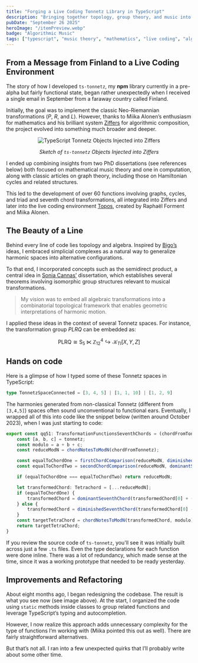 ```yaml
---
title: "Forging a Live Coding Tonnetz Library in TypeScript"
description: "Bringing together topology, group theory, and music into Ziffers and the interactive live coding environment Topos."
pubDate: "September 26 2025"
heroImage: "/itemPreview.webp"
badge: "Algorithmic Music"
tags: ["typescript", "music theory", "mathematics", "live coding", "algorithmic composition", "tonnetz"]
---
```


## From a Message from Finland to a Live Coding Environment

The story of how I developed `ts-tonnetz`, my **npm** library currently in a pre-alpha but fairly functional state, began rather unexpectedly when I received a single email in September from a faraway country called Finland.

Initially, the goal was to implement the classic Neo-Riemannian transformations ($P$, $R$, and $L$). However, thanks to Miika Alonen’s enthusiasm for mathematics and his brilliant system  <a href="https://topos.live/#ziffers_basics" target="_blank" rel="noopener noreferrer">Ziffers</a> for algorithmic composition, the project evolved into something much broader and deeper.

<div align="center">
  <img src="/svg-ggb/blog-tstonnetz-1.svg" alt="TypeScript Tonnetz Objects Injected into Ziffers" class="w-[98%]" />
  <p><em>Sketch of <code>ts-tonnetz</code> Objects Injected into Ziffers</em></p>
</div>

I ended up combining insights from two PhD dissertations (see references below) both focused on mathematical music theory and one in computation, along with classic articles on graph theory, including those on Hamiltonian cycles and related structures.

This led to the development of over 60 functions involving graphs, cycles, and triad and seventh chord transformations, all integrated into Ziffers and later into the live coding environment <a href="https://topos.live/#ziffers_tonnetz/" target="_blank" rel="noopener noreferrer">Topos</a>, created by Raphaël Forment and Miika Alonen.

## The Beauty of a Line

Behind every line of code lies topology and algebra. Inspired by  <a href=" https://theses.hal.science/tel-01326827" target="_blank" rel="noopener noreferrer">Bigo’s</a> ideas, I embraced simplicial complexes as a natural way to generalize harmonic spaces into alternative configurations.

To that end, I incorporated concepts such as the semidirect product, a central idea in <a href="https://theses.hal.science/tel-02179522" target="_blank" rel="noopener noreferrer">Sonia Cannas’</a>  dissertation, which establishes several theorems involving isomorphic group structures relevant to musical transformations.

> My vision was to embed all algebraic transformations into a combinatorial topological framework that enables geometric interpretations of harmonic motion.

I applied these ideas in the context of several Tonnetz spaces. For instance, the transformation group $PLRQ$ can be embedded as:

$$
\textrm{PLRQ} \cong \textrm{S}_5 \ltimes \mathbb{Z}_{12}^4 \hookrightarrow \mathcal{K}_{TI}[X,Y,Z]
$$

## Hands on code

Here is a glimpse of how I typed some of these Tonnetz spaces in TypeScript:

```ts
type TonnetzSpaceConnected = [3, 4, 5] | [1, 1, 10] | [1, 2, 9]
```

The harmonies generated from non-classical Tonnetz (different from `[3,4,5]`) spaces often sound unconventional to functional ears. Eventually, I wrapped all of this into code like the snippet below (written around October 2023), when I was just starting to code:

```ts
export const qq51: TransformationFunctionsSeventhChords = (chordFromTonnetz, tonnetz): Tetrachord => {
    const [a, b, c] = tonnetz;
    const modulo = a + b + c;
    const reduceModN = chordNotesToModN(chordFromTonnetz);

    const equalToChordOne = firstChordComparison(reduceModN, diminishedSeventhChord(reduceModN[0], tonnetz));
    const equalToChordTwo = secondChordComparison(reduceModN, dominantSeventhChord(reduceModN[0], tonnetz));

    if (equalToChordOne === equalToChordTwo) return reduceModN;

    let transformedChord: Tetrachord = [...reduceModN];
    if (equalToChordOne) {
        transformedChord = dominantSeventhChord(transformedChord[0] + (c - a), tonnetz);
    } else {
        transformedChord = diminishedSeventhChord(transformedChord[0] - (c - a), tonnetz);
    }
    const targetTetraChord = chordNotesToModN(transformedChord, modulo);
    return targetTetraChord;
}
```

If you review the source code of `ts-tonnetz`, you'll see it was initially built across just a few `.ts` files.
Even the type declarations for each function were done inline.
There was a lot of redundancy, which made sense at the time, since it was a working prototype that needed to be ready yesterday.

## Improvements and Refactoring

About eight months ago, I began redesigning the codebase. The result is what you see now (see image above). At the start, I organized the code using `static` methods inside classes to group related functions and leverage TypeScript’s typing and autocompletion.

However, I now realize this approach adds unnecessary complexity for the type of functions I’m working with (Miika pointed this out as well). There are fairly straightforward alternatives.

But that’s not all. I ran into a few unexpected quirks that I’ll probably write about some other time.
